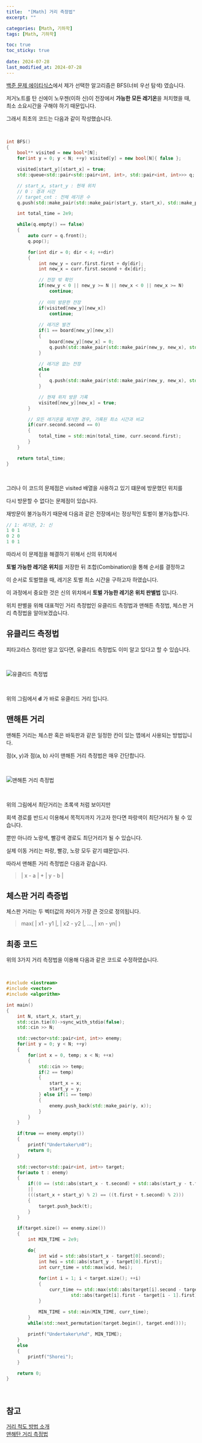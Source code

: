 ```yaml
---
title:  "[Math] 거리 측정법"
excerpt: ""

categories: [Math, 기하학]
tags: [Math, 기하학]

toc: true
toc_sticky: true
 
date: 2024-07-28
last_modified_at: 2024-07-28
---
```


[백준 문제 에이티식스](https://www.acmicpc.net/problem/25585)에서 제가 선택한 알고리즘은 BFS(너비 우선 탐색) 였습니다.  

저거노트를 탄 신에이 노우젠(이하 신)이 전장에서 **가능한 모든 레기온**을 처치했을 때, 최소 소요시간을 구해야 하기 때문입니다.  

그래서 최초의 코드는 다음과 같이 작성했습니다.  

<br/>

```c++
int BFS()
{
    bool** visited = new bool*[N];
    for(int y = 0; y < N; ++y) visited[y] = new bool[N]{ false };

    visited[start_y][start_x] = true;
    std::queue<std::pair<std::pair<int, int>, std::pair<int, int>>> q;

    // start_x, start_y : 현재 위치 
    // 0 : 경과 시간
    // target_cnt : 전체 레기온 수
    q.push(std::make_pair(std::make_pair(start_y, start_x), std::make_pair(0, target_cnt)));

    int total_time = 2e9;

    while(q.empty() == false)
    {
        auto curr = q.front();
        q.pop();

        for(int dir = 0; dir < 4; ++dir)
        {
            int new_y = curr.first.first + dy[dir];
            int new_x = curr.first.second + dx[dir];

            // 전장 밖 확인
            if(new_y < 0 || new_y >= N || new_x < 0 || new_x >= N)
                continue;
            
            // 이미 방문한 전장
            if(visited[new_y][new_x])
                continue;
            
            // 레기온 발견
            if(1 == board[new_y][new_x])
            {
                board[new_y][new_x] = 0;
                q.push(std::make_pair(std::make_pair(new_y, new_x), std::make_pair(curr.second.first + 1, curr.second.second - 1)));
            }

            // 레기온 없는 전장
            else
            {
                q.push(std::make_pair(std::make_pair(new_y, new_x), std::make_pair(curr.second.first + 1, curr.second.second)));
            }

            // 현재 위치 방문 기록
            visited[new_y][new_x] = true;
        }

        // 모든 레기온을 제거한 경우, 기록된 최소 시간과 비교
        if(curr.second.second == 0)
        {
            total_time = std::min(total_time, curr.second.first);
        }
    }

    return total_time;
}
```

<br/>

그러나 이 코드의 문제점은 visited 배열을 사용하고 있기 떄문에 방문했던 위치를  

다시 방문할 수 없다는 문제점이 있습니다.  

재방문이 불가능하기 때문에 다음과 같은 전장에서는 정상적인 토벌이 불가능합니다.  

```c++
// 1: 레기온, 2: 신
1 0 1
0 2 0
1 0 1
```

따라서 이 문제점을 해결하기 위해서 신의 위치에서  

**토벌 가능한 레기온 위치**를 저장한 뒤 조합(Combination)을 통해 순서를 결정하고  

이 순서로 토벌했을 때, 레기온 토벌 최소 시간을 구하고자 하였습니다.  

이 과정에서 중요한 것은 신의 위치에서 **토벌 가능한 레기온 위치 판별법** 입니다.  

위치 판별을 위해 대표적인 거리 측정법인 유클리드 측정법과 맨해튼 측정법, 체스판 거리 측정법을 알아보겠습니다.  

## 유클리드 측정법

피타고라스 정리만 알고 있다면, 유클리드 측정법도 이미 알고 있다고 할 수 있습니다.  

<br/>

![유클리드 측정법](/assets/img/math/유클리드.png)

<br/>

위의 그림에서 **d** 가 바로 유클리드 거리 입니다.  

## 맨해튼 거리 

맨해튼 거리는 체스판 혹은 바둑판과 같은 일정한 칸이 있는 맵에서 사용되는 방법입니다.  

점(x, y)과 점(a, b) 사이 맨해튼 거리 측정법은 매우 간단합니다.  

<br/>

![맨해튼 거리 측정법](/assets/img/math/Manhattan_distance.png)

<br/>

위의 그림에서 최단거리는 초록색 처럼 보이지만  

회색 경로를 반드시 이용해서 목적지까지 가고자 한다면 파랑색이 최단거리가 될 수 있습니다.   

뿐만 아니라 노랑색, 빨강색 경로도 최단거리가 될 수 있습니다.  

실제 이동 거리는 파랑, 빨강, 노랑 모두 같기 떄문입니다.  

따라서 맨해튼 거리 측정법은 다음과 같습니다.  

> | x - a | + | y - b |

## 체스판 거리 측증법

체스판 거리는 두 벡터값의 차이가 가장 큰 것으로 정의됩니다.  

> max( | x1 - y1 |, | x2 - y2 |, ..., | xn - yn| )

## 최종 코드

위의 3가지 거리 측정법을 이용해 다음과 같은 코드로 수정하였습니다.  

<br/>

```c++
#include <iostream>
#include <vector>
#include <algorithm>

int main()
{
    int N, start_x, start_y;
    std::cin.tie(0)->sync_with_stdio(false);
    std::cin >> N;

    std::vector<std::pair<int, int>> enemy;
    for(int y = 0; y < N; ++y)
    {
        for(int x = 0, temp; x < N; ++x)
        {
            std::cin >> temp;
            if(2 == temp)
            {
                start_x = x;
                start_y = y;
            } else if(1 == temp)
            {
                enemy.push_back(std::make_pair(y, x));
            }
        }
    }

    if(true == enemy.empty())
    {
        printf("Undertaker\n0");
        return 0;
    }

    std::vector<std::pair<int, int>> target;
    for(auto t : enemy)
    {
        if((0 == (std::abs(start_x - t.second) + std::abs(start_y - t.first)) % 2)
        || 
        (((start_x + start_y) % 2) == ((t.first + t.second) % 2)))
        {
            target.push_back(t);
        }
    }

    if(target.size() == enemy.size()) 
    {
        int MIN_TIME = 2e9;

        do{
            int wid = std::abs(start_x - target[0].second);
            int hei = std::abs(start_y - target[0].first);
            int curr_time = std::max(wid, hei);
            
            for(int i = 1; i < target.size(); ++i)
            {
                curr_time += std::max(std::abs(target[i].second - target[i - 1].second),
                        std::abs(target[i].first - target[i - 1].first));
            }

            MIN_TIME = std::min(MIN_TIME, curr_time);
        }
        while(std::next_permutation(target.begin(), target.end()));  
        
        printf("Undertaker\n%d", MIN_TIME);
    }
    else
    {
        printf("Shorei");
    }

    return 0;
}

```

<br/>

## 참고
[거리 척도 방법 소개](https://blog.naver.com/PostView.naver?blogId=towards-ai&logNo=222234083586&parentCategoryNo=&categoryNo=15)  
[맨해탄 거리 측정법](https://needjarvis.tistory.com/455)  

